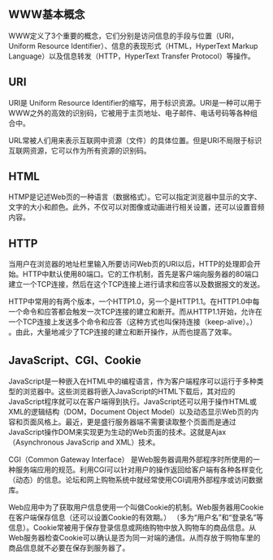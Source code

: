 
## WWW基本概念

WWW定义了3个重要的概念，它们分别是访问信息的手段与位置（URI，Uniform Resource Identifier）、信息的表现形式（HTML，HyperText Markup Language）以及信息转发（HTTP，HyperText Transfer Protocol）等操作。

## URI

URI是 Uniform Resource Identifier的缩写，用于标识资源。URI是一种可以用于WWW之外的高效的识别码，它被用于主页地址、电子邮件、电话号码等各种组合中。

URL常被人们用来表示互联网中资源（文件）的具体位置。但是URI不局限于标识互联网资源，它可以作为所有资源的识别码。

## HTML

HTMP是记述Web页的一种语言（数据格式）。它可以指定浏览器中显示的文字、文字的大小和颜色。此外，不仅可以对图像或动画进行相关设置，还可以设置音频内容。

## HTTP

当用户在浏览器的地址栏里输入所要访问Web页的URI以后，HTTP的处理即会开始。HTTP中默认使用80端口。它的工作机制，首先是客户端向服务器的80端口建立一个TCP连接，然后在这个TCP连接上进行请求和应答以及数据报文的发送。

HTTP中常用的有两个版本，一个HTTP1.0，另一个是HTTP1.1。在HTTP1.0中每一个命令和应答都会触发一次TCP连接的建立和断开。而从HTTP1.1开始，允许在一个TCP连接上发送多个命令和应答（这种方式也叫保持连接（keep-alive）。） 。由此，大量地减少了TCP连接的建立和断开操作，从而也提高了效率。

## JavaScript、CGI、Cookie

JavaScript是一种嵌入在HTML中的编程语言，作为客户端程序可以运行于多种类型的浏览器中。这些浏览器将嵌入JavaScript的HTML下载后，其对应的JavaScript程序就可以在客户端得到执行。JavaScript还可以用于操作HTML或XML的逻辑结构（DOM，Document Object Model）以及动态显示Web页的内容和页面风格上。最近，更是盛行服务器端不需要读取整个页面而是通过JavaScript操作DOM来实现更为生动的Web页面的技术。这就是Ajax（Asynchronous JavaScrip and XML）技术。

CGI（Common Gateway Interface） 是Web服务器调用外部程序时所使用的一种服务端应用的规范。利用CGI可以针对用户的操作返回给客户端有各种各样变化（动态）的信息。论坛和网上购物系统中就经常使用CGI调用外部程序或访问数据库。

Web应用中为了获取用户信息使用一个叫做Cookie的机制。Web服务器用Cookie在客户端保存信息（还可以设置Cookie的有效期。） （多为“用户名”和“登录名”等信息）。Cookie常被用于保存登录信息或网络购物中放入购物车的商品信息。从Web服务器检查Cookie可以确认是否为同一对端的通信。从而存放于购物车里的商品信息就不必要在保存到服务器了。